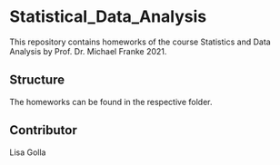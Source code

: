# Statistical_Data_Analysis
This repository contains homeworks of the course Statistics and Data Analysis by Prof. Dr. Michael Franke 2021.

## Structure 
The homeworks can be found in the respective folder. 

## Contributor 
Lisa Golla 
